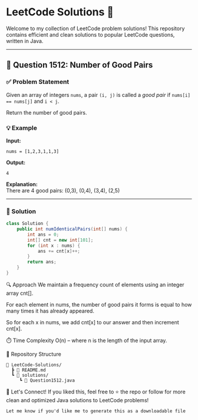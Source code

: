 # LeetCode Solutions 🚀

Welcome to my collection of LeetCode problem solutions! This repository contains efficient and clean solutions to popular LeetCode questions, written in Java.

---

## 🧠 Question 1512: Number of Good Pairs

### ✅ Problem Statement
Given an array of integers `nums`, a pair `(i, j)` is called a *good pair* if `nums[i] == nums[j]` and `i < j`.

Return the number of good pairs.

### 💡 Example

**Input:**
```
nums = [1,2,3,1,1,3]
```


**Output:**
```
4
```


**Explanation:**  
There are 4 good pairs: (0,3), (0,4), (3,4), (2,5)

---
   
### 🧪 Solution

```java
class Solution {
    public int numIdenticalPairs(int[] nums) {
        int ans = 0;
        int[] cnt = new int[101];
        for (int x : nums) {
            ans += cnt[x]++;
        }
        return ans;
    }
}
```
🔍 Approach
We maintain a frequency count of elements using an integer array cnt[].

For each element in nums, the number of good pairs it forms is equal to how many times it has already appeared.

So for each x in nums, we add cnt[x] to our answer and then increment cnt[x].

⏱️ Time Complexity
O(n) – where n is the length of the input array.

📁 Repository Structure
```
📂 LeetCode-Solutions/
  ┣ 📄 README.md
  ┗ 📁 solutions/
     ┗ 📄 Question1512.java
```
🌟 Let's Connect!
If you liked this, feel free to ⭐ the repo or follow for more clean and optimized Java solutions to LeetCode problems!


```
Let me know if you'd like me to generate this as a downloadable file
```
